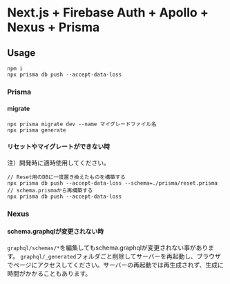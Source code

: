 # Next.js + Firebase Auth + Apollo + Nexus + Prisma

## Usage

```
npm i 
npx prisma db push --accept-data-loss
```

### Prisma

#### migrate
```
npx prisma migrate dev --name マイグレードファイル名
npx prisma generate
```

#### リセットやマイグレートができない時

注）開発時に適時使用してください。

```
// Reset用のDBに一度置き換えたものを構築する
npx prisma db push --accept-data-loss --schema=./prisma/reset.prisma
// schema.prismaから再構築する
npx prisma db push --accept-data-loss
```

### Nexus

#### schema.graphqlが変更されない時

`graphql/schemas/*`を編集してもschema.graphqlが変更されない事があります。
`graphql/_generated`フォルダごと削除してサーバーを再起動し、ブラウザでページにアクセスしてください。サーバーの再起動では再生成されず、生成に時間がかかることもあります。


